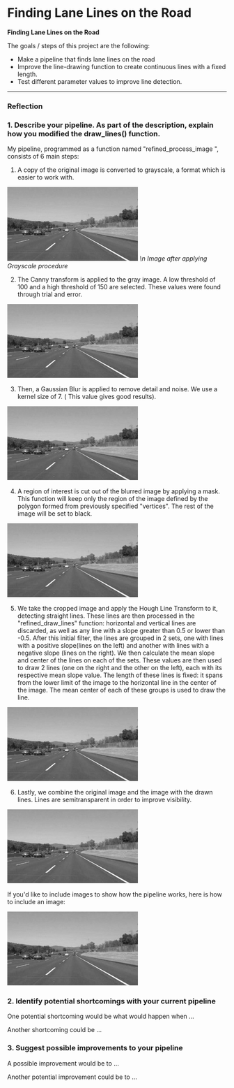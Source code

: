 # **Finding Lane Lines on the Road** 



**Finding Lane Lines on the Road**

The goals / steps of this project are the following:
* Make a pipeline that finds lane lines on the road
* Improve the line-drawing function to create continuous lines
  with a fixed length.
* Test different parameter values to improve line detection.

[//]: # (Image References)

[image1]: ./examples/grayscale.jpg "Grayscale"

---

### Reflection

### 1. Describe your pipeline. As part of the description, explain how you modified the draw_lines() function.

My pipeline, programmed as a function named "refined_process_image ", consists of 6 main steps: 

1. A copy of the original image is converted to grayscale, a format which is easier
to work with.

![alt text][image1]
*\n*
*Image after applying Grayscale procedure*


2. The Canny transform is applied to the gray image. A low threshold of 100 and 
a high threshold of 150 are selected. These values were found through trial and error.

![alt text][image1]


3. Then, a Gaussian Blur is applied to remove detail and noise. We use a kernel size of 7. ( This value
gives good results).

![alt text][image1]


4. A region of interest is cut out of the blurred image by applying a mask. This function will keep
only the region of the image defined by the polygon formed from previously specified "vertices".
The rest of the image will be set to black.

![alt text][image1]


5. We take the cropped image and apply the Hough Line Transform to it, detecting straight lines.
These lines are then processed in the "refined_draw_lines" function: horizontal and vertical lines are discarded, as well as any 
line with a slope greater than 0.5 or lower than -0.5. After this initial filter, the lines are grouped in 2 sets, one with lines with a 
positive slope(lines on the left) and another with lines with a negative slope (lines on the right).
We then calculate the mean slope and center of the lines on each of the sets. These values are then used to draw 
2 lines (one on the right and the other on the left), each with its respective mean slope value. The length of these 
lines is fixed: it spans from the lower limit of the image to the horizontal line in the center of the image. The mean center of each of these groups is used to draw the line. 

![alt text][image1]


6. Lastly, we combine the original image and the image with the drawn lines. Lines are semitransparent
in order to improve visibility.

![alt text][image1]


If you'd like to include images to show how the pipeline works, here is how to include an image: 

![alt text][image1]


### 2. Identify potential shortcomings with your current pipeline


One potential shortcoming would be what would happen when ... 

Another shortcoming could be ...


### 3. Suggest possible improvements to your pipeline

A possible improvement would be to ...

Another potential improvement could be to ...
